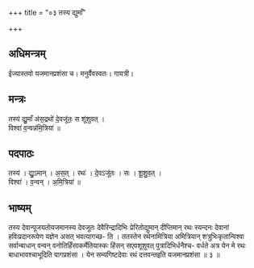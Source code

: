 +++
title = "०३ तस्य द्युमाँ"

+++
## अधिमन्त्रम्
ईज्यास्तवो यजमानप्रशंसा च। मनुर्वैवस्वतः। गायत्री।

## मन्त्रः
तस्य॑ द्यु॒माँ अ॑स॒द्रथो॑ दे॒वजू॑तः॒ स शू॑शुवत् ।  
विश्वा॑ व॒न्वन्न॑मि॒त्रिया॑ ॥

## पदपाठः
तस्य॑ । द्यु॒ऽमान् । अ॒स॒त् । रथः॑ । दे॒वऽजू॑तः । सः । शू॒शु॒व॒त् ।  
विश्वा॑ । व॒न्वन् । अ॒मि॒त्रिया॑ ॥

## भाष्यम्
तस्य देवान्पूजयतोयजमानस्य देवजूतः देवैरिन्द्रादिभिः प्रेरितोद्युमान् दीप्तिमान् रथः स्यन्दनः देवानां हविःप्रदानरूपेण यज्ञेन असत् भवत्यागच्छ- ति । ततस्तेन रथेनामित्रिया अमित्रियान् शत्रुभिःकृतान्विश्वा सर्वान्बाधान् वन्वन् वनोतिर्हिंसाकर्मेतियास्कः हिंसन् सएवशूशुवत् पुत्रादिभिर्धनैश्च- वर्धते अत्र येन मे रथः बाधाभावश्चाभूदिति यागप्रशंसा । येन सम्यगिष्टदेवाः रथं दत्तवन्तइति यजमानप्रशंसा ॥ ३ ॥